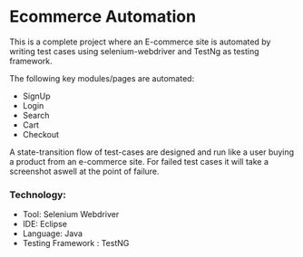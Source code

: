
# Ecommerce Automation

This is a complete project where an E-commerce site is automated by writing test cases using selenium-webdriver and TestNg as testing framework.

The following key modules/pages are automated:
+ SignUp
+ Login
+ Search
+ Cart
+ Checkout

A state-transition flow of test-cases are designed and run like a user buying a product from an e-commerce site.
For failed test cases it will take a screenshot aswell at the point of failure.

### Technology:

+ Tool: Selenium Webdriver
+ IDE: Eclipse
+ Language: Java
+ Testing Framework : TestNG